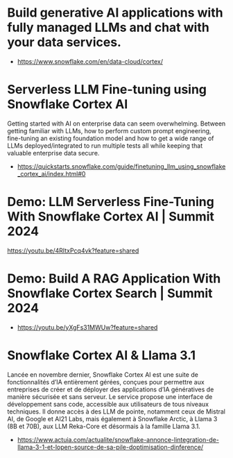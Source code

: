 # Build generative AI applications with fully managed LLMs and chat with your data services. 
- https://www.snowflake.com/en/data-cloud/cortex/

# Serverless LLM Fine-tuning using Snowflake Cortex AI
Getting started with AI on enterprise data can seem overwhelming. Between getting familiar with LLMs, how to perform custom prompt engineering, fine-tuning an existing foundation model and how to get a wide range of LLMs deployed/integrated to run multiple tests all while keeping that valuable enterprise data secure. 
- https://quickstarts.snowflake.com/guide/finetuning_llm_using_snowflake_cortex_ai/index.html#0

# Demo: LLM Serverless Fine-Tuning With Snowflake Cortex AI | Summit 2024
https://youtu.be/4RItxPcq4vk?feature=shared

# Demo: Build A RAG Application With Snowflake Cortex Search | Summit 2024
- https://youtu.be/yXgFs31MWUw?feature=shared

# Snowflake Cortex AI & Llama 3.1 
Lancée en novembre dernier, Snowflake Cortex AI est une suite de fonctionnalités d’IA entièrement gérées, conçues pour permettre aux entreprises de créer et de déployer des applications d’IA génératives de manière sécurisée et sans serveur. Le service propose une interface de développement sans code, accessible aux utilisateurs de tous niveaux techniques. Il donne accès à des LLM de pointe, notamment ceux de Mistral AI, de Google et AI21 Labs, mais également à Snowflake Arctic, à Llama 3 (8B et 70B), aux LLM Reka-Core et désormais à la famille Llama 3.1.
- https://www.actuia.com/actualite/snowflake-annonce-lintegration-de-llama-3-1-et-lopen-source-de-sa-pile-doptimisation-dinference/



